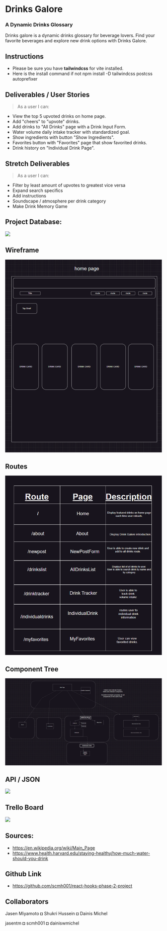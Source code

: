 # Drinks Galore 

### A Dynamic Drinks Glossary
Drinks galore is a dynamic drinks glossary for beverage lovers. Find your favorite beverages and explore new drink options with Drinks Galore.


## Instructions
* Please be sure you have __tailwindcss__ for vite installed.
* Here is the install command if not npm install -D tailwindcss postcss autoprefixer

## Deliverables / User Stories
> As a user I can:
* View the top 5 upvoted drinks on home page.
* Add "cheers" to "upvote" drinks.
* Add drinks to "All Drinks" page with a Drink Input Form.
* Water volume daily intake tracker with standardized goal.
* Show ingredients with button "Show Ingredients".
* Favorites button with "Favorites" page that show favorited drinks.
* Drink history on "Individual Drink Page".


## Stretch Deliverables
> As a user I can:
* Filter by least amount of upvotes to greatest vice versa
* Expand search specifics
* Add instructions
* Soundscape / atmosphere per drink category
* Make Drink Memory Game

## Project Database:
<img src="planning/assets/images/dbsh.PNG" />

## Wireframe
<img src="planning/impWire.PNG" />

## Routes 
<img src="planning/routesImp.PNG" />

## Component Tree 
<img src="planning/imptree.PNG" />

## API / JSON
<img src="planning/assets/images/crudapi.PNG" />

## Trello Board
<img src="planning/assets/images/trelloboard.PNG" />

## Sources:
* https://en.wikipedia.org/wiki/Main_Page
* https://www.health.harvard.edu/staying-healthy/how-much-water-should-you-drink

## Github Link
* https://github.com/scmh001/react-hooks-phase-2-project

## Collaborators

Jasen Miyamoto ◘ Shukri Hussein ◘ Dainis Michel

jasentm ◘ scmh001 ◘ dainiswmichel